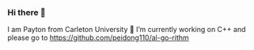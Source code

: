### Hi there 👋
I am Payton from Carleton University
🔭 I’m currently working on C++ and please go to https://github.com/peidong110/al-go-rithm

<!--
**peidong110/peidong110** is a ✨ _special_ ✨ repository because its `README.md` (this file) appears on your GitHub profile.

Here are some ideas to get you started:

- 🔭 I’m currently working on ...ddd
- 🌱 I’m currently learning ...
- 👯 I’m looking to collaborate on ...
- 🤔 I’m looking for help with ...
- 💬 Ask me about ...
- 📫 How to reach me: ...
- 😄 Pronouns: ...
- ⚡ Fun fact: ...
-->

